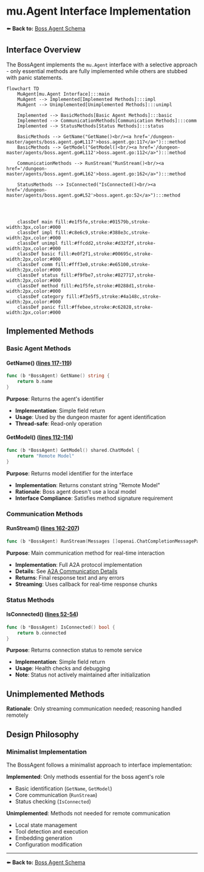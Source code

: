 # mu.Agent Interface Implementation

⬅️ **Back to:** [Boss Agent Schema](100-boss-agent-schema.md)

## Interface Overview

The BossAgent implements the `mu.Agent` interface with a selective approach - only essential methods are fully implemented while others are stubbed with panic statements.

```mermaid
flowchart TD
    MuAgent[mu.Agent Interface]:::main
    MuAgent --> Implemented[Implemented Methods]:::impl
    MuAgent --> Unimplemented[Unimplemented Methods]:::unimpl

    Implemented --> BasicMethods[Basic Agent Methods]:::basic
    Implemented --> CommunicationMethods[Communication Methods]:::comm
    Implemented --> StatusMethods[Status Methods]:::status

    BasicMethods --> GetName("GetName()<br/><a href='/dungeon-master/agents/boss.agent.go#L117'>boss.agent.go:117</a>"):::method
    BasicMethods --> GetModel("GetModel()<br/><a href='/dungeon-master/agents/boss.agent.go#L112'>boss.agent.go:112</a>"):::method

    CommunicationMethods --> RunStream("RunStream()<br/><a href='/dungeon-master/agents/boss.agent.go#L162'>boss.agent.go:162</a>"):::method

    StatusMethods --> IsConnected("IsConnected()<br/><a href='/dungeon-master/agents/boss.agent.go#L52'>boss.agent.go:52</a>"):::method




    classDef main fill:#e1f5fe,stroke:#01579b,stroke-width:3px,color:#000
    classDef impl fill:#c8e6c9,stroke:#388e3c,stroke-width:2px,color:#000
    classDef unimpl fill:#ffcdd2,stroke:#d32f2f,stroke-width:2px,color:#000
    classDef basic fill:#e0f2f1,stroke:#00695c,stroke-width:2px,color:#000
    classDef comm fill:#fff3e0,stroke:#e65100,stroke-width:2px,color:#000
    classDef status fill:#f9fbe7,stroke:#827717,stroke-width:2px,color:#000
    classDef method fill:#e1f5fe,stroke:#0288d1,stroke-width:2px,color:#000
    classDef category fill:#f3e5f5,stroke:#4a148c,stroke-width:2px,color:#000
    classDef panic fill:#ffebee,stroke:#c62828,stroke-width:2px,color:#000
```

## Implemented Methods

### Basic Agent Methods

#### GetName() (<a href="/dungeon-master/agents/boss.agent.go#L117">lines 117-119</a>)
```go
func (b *BossAgent) GetName() string {
    return b.name
}
```
**Purpose**: Returns the agent's identifier
- **Implementation**: Simple field return
- **Usage**: Used by the dungeon master for agent identification
- **Thread-safe**: Read-only operation

#### GetModel() (<a href="/dungeon-master/agents/boss.agent.go#L112">lines 112-114</a>)
```go
func (b *BossAgent) GetModel() shared.ChatModel {
    return "Remote Model"
}
```
**Purpose**: Returns model identifier for the interface
- **Implementation**: Returns constant string "Remote Model"
- **Rationale**: Boss agent doesn't use a local model
- **Interface Compliance**: Satisfies method signature requirement

### Communication Methods

#### RunStream() (<a href="/dungeon-master/agents/boss.agent.go#L162">lines 162-207</a>)
```go
func (b *BossAgent) RunStream(Messages []openai.ChatCompletionMessageParamUnion, callBack func(content string) error) (string, error)
```
**Purpose**: Main communication method for real-time interaction
- **Implementation**: Full A2A protocol implementation
- **Details**: See [A2A Communication Details](103-boss-agent-a2a.md)
- **Returns**: Final response text and any errors
- **Streaming**: Uses callback for real-time response chunks

### Status Methods

#### IsConnected() (<a href="/dungeon-master/agents/boss.agent.go#L52">lines 52-54</a>)
```go
func (b *BossAgent) IsConnected() bool {
    return b.connected
}
```
**Purpose**: Returns connection status to remote service
- **Implementation**: Simple field return
- **Usage**: Health checks and debugging
- **Note**: Status not actively maintained after initialization

## Unimplemented Methods

**Rationale**: Only streaming communication needed; reasoning handled remotely

## Design Philosophy

### Minimalist Implementation
The BossAgent follows a minimalist approach to interface implementation:

**Implemented**: Only methods essential for the boss agent's role
- Basic identification (`GetName`, `GetModel`)
- Core communication (`RunStream`)
- Status checking (`IsConnected`)

**Unimplemented**: Methods not needed for remote communication
- Local state management
- Tool detection and execution
- Embedding generation
- Configuration modification

---

⬅️ **Back to:** [Boss Agent Schema](100-boss-agent-schema.md)